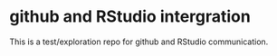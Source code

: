 # github and RStudio intergration

This is a test/exploration repo for github and RStudio communication.